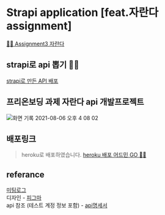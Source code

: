 # Strapi application [feat.자란다 assignment]
[🏄🏻 Assignment3 자란다](https://www.notion.so/Assignment-3-9fdda37ca68a4748a3e034d80e4533ef)

## strapi로 api 뽑기 🤹🏻
[strapi로 만든 API 배포](https://velog.io/@sunhwa508/strapi%EB%A1%9C-%EB%A7%8C%EB%93%A0-API-%EB%B0%B0%ED%8F%AC-%ED%9B%84-%EC%84%9C%EB%B9%84%EC%8A%A4%EC%97%90%EC%84%9C-%EC%82%AC%EC%9A%A9%ED%95%B4%EB%B3%B4%EA%B8%B0)

## 프리온보딩 과제 자란다 api 개발프로젝트

![화면 기록 2021-08-06 오후 4 08 02](https://user-images.githubusercontent.com/61695175/128471332-356e4ac6-a3d6-4a87-a346-4e33853441a2.gif)


## 배포링크
> heroku로 배포하였습니다.
[heroku 배포 어드민 GO 🏄🏻](https://sheltered-beyond-43580.herokuapp.com/admin)

## referance

[미팅로그](https://www.notion.so/jaranda-b6d2e1e0c0504191a68795bfbd17f3c4)<br/>
디자인 - [피그마](https://www.figma.com/file/OL0x0hPOjonwF0Vl9jVuKD/Untitled?node-id=5%3A2)<br/>
api 참조 (테스트 계정 정보 포함) - [api명세서](https://alpine-principle-c26.notion.site/api-b50d60e7dd3f47c4878fdc0b12a5e176)<br/>
